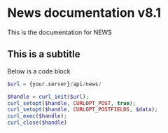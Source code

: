 # News documentation v8.1
This is the documentation for NEWS

## This is a subtitle
Below is a code block

```php
$url = {your.server}/api/news/

$handle = curl_init($url);
curl_setopt($handle, CURLOPT_POST, true);
curl_setopt($handle, CURLOPT_POSTFIELDS, $data);
curl_exec($handle);
curl_close($handle)

```
